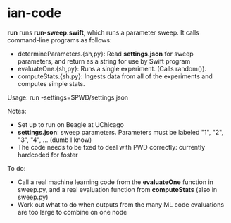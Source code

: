 # ian-code
**run** runs **run-sweep.swift**, which runs a parameter sweep. It calls command-line programs as follows:
- determineParameters.{sh,py}: Read **settings.json** for sweep parameters, and return as a string for use by Swift program
- evaluateOne.{sh,py}: Runs a single experiment. (Calls random()).
- computeStats.{sh,py}: Ingests data from all of the experiments and computes simple stats.

Usage: run -settings=$PWD/settings.json

Notes:
- Set up to run on Beagle at UChicago
- **settings.json**: sweep parameters. Parameters must be labeled "1", "2", "3", "4", ... (dumb I know)
- The code needs to be fxed to deal with PWD correctly: currently hardcoded for foster

To do:
- Call a real machine learning code from the **evaluateOne** function in sweep.py, and a real evaluation function from **computeStats** (also in sweep.py)
- Work out what to do when outputs from the many ML code evaluations are too large to combine on one node

